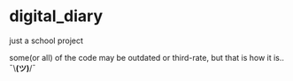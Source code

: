 # digital_diary
just a school project

some(or all) of the code may be outdated or third-rate,  but that is how it is.. ¯\\__(ツ)__/¯
